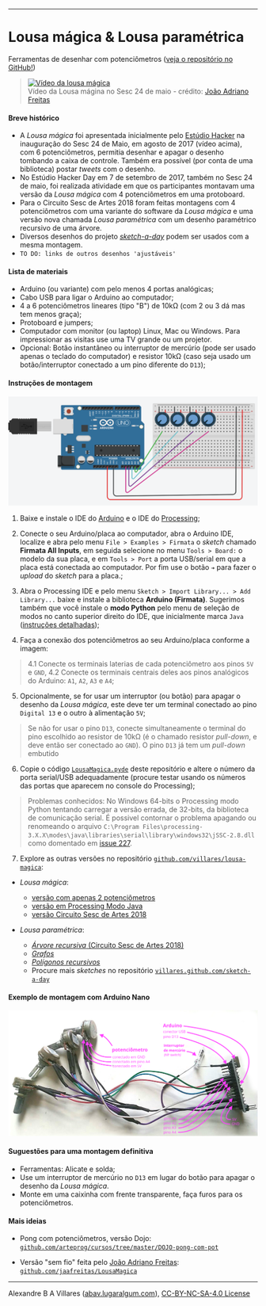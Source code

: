 ----

# Lousa mágica & Lousa paramétrica

Ferramentas de desenhar com potenciômetros ([veja o repositório no GitHub!](https://github.com/villares/lousa-magica/))

> [![Vídeo da lousa mágica](https://img.youtube.com/vi/D5Ha1bhqBuQ/0.jpg)](https://www.youtube.com/watch?v=D5Ha1bhqBuQ)
> <br />Vídeo da Lousa mágina no Sesc 24 de maio - crédito: [João Adriano Freitas](https://github.com/jaafreitas)

#### Breve histórico

* A *Lousa mágica* foi apresentada inicialmente pelo [Estúdio Hacker](http://estudiohacker.io) na inauguração do Sesc 24 de Maio, em agosto de 2017 (vídeo acima), com 6 potenciômetros, permitia desenhar e apagar o desenho tombando a caixa de controle. Também era possível (por conta de uma biblioteca) postar *tweets* com o desenho.
* No Estúdio Hacker Day em 7 de setembro de 2017, também no Sesc 24 de maio, foi realizada atividade em que os participantes montavam uma versão da *Lousa mágica* com 4 potenciômetros em uma protoboard.
* Para o Circuito Sesc de Artes 2018 foram feitas montagens com 4 potenciômetros com uma variante do software da *Lousa mágica* e uma versão nova chamada *Lousa paramétrica* com um desenho paramétrico recursivo de uma árvore.
* Diversos desenhos do projeto [*sketch-a-day*](https://villares.github.com/sketch-a-day) podem ser usados com a mesma montagem.
* `TO DO: links de outros desenhos 'ajustáveis'`

#### Lista de materiais

* Arduino (ou variante) com pelo menos 4 portas analógicas;
* Cabo USB para ligar o Arduino ao computador;
* 4 a 6 potenciômetros lineares (tipo "B") de 10kΩ (com 2 ou 3 dá mas tem menos graça);
* Protoboard e jumpers;
* Computador com monitor (ou laptop) Linux, Mac ou Windows. Para impressionar as visitas use uma TV grande ou um projetor.
* Opcional: Botão instantâneo ou interruptor de mercúrio (pode ser usado apenas o teclado do computador) e resistor 10kΩ (caso seja usado um botão/interruptor conectado a um pino diferente do `D13`);

#### Instruções de montagem

![montagem](assets/montagem-lousa-magica.png)

1. Baixe e instale o IDE do [Arduino](http://arduino.cc) e o IDE do [Processing](http://processing.org);

2. Conecte o seu Arduino/placa ao computador, abra o Arduino IDE, localize e abra pelo menu `File > Examples > Firmata` o *sketch* chamado **Firmata All Inputs**, em seguida selecione no menu `Tools > Board:` o modelo da sua placa, e em `Tools > Port` a porta USB/serial em que a placa está conectada ao computador. Por fim use o botão `➔` para fazer o *upload* do *sketch* para a placa.;

3. Abra o Processing IDE e pelo menu `Sketch > Import Library... > Add Library...` baixe e instale a biblioteca **Arduino (Firmata)**. Sugerimos também que você instale o **modo Python** pelo menu de seleção de modos no canto superior direito do IDE, que inicialmente marca `Java` ([instruções detalhadas](https://github.com/villares/villares.github.io/blob/master/como-instalar-o-processing-modo-python/index.md));

4. Faça a conexão dos potenciômetros ao seu Arduino/placa conforme a imagem:
>  4.1 Conecte os terminais laterias de cada potenciômetro aos pinos `5V` e `GND`,
>  4.2 Conecte os terminais centrais deles aos pinos analógicos do Arduino: `A1`, `A2`, `A3` e `A4`;

5. Opcionalmente, se for usar um interruptor (ou botão) para apagar o desenho da *Lousa mágica*, este deve ter um terminal conectado ao pino `Digital 13` e o outro à alimentação `5V`;
> Se não for usar o pino `D13`,  conecte simultaneamente o terminal do pino escolhido ao resistor de 10kΩ (é o chamado resistor  *pull-down*, e deve então ser conectado ao `GND`). O pino `D13` já tem um *pull-down* embutido

6. Copie o código [`LousaMagica.pyde`](LousaMagica/LousaMagica.pyde) deste repositório e altere o número da porta serial/USB adequadamente (procure testar usando os números das portas que aparecem no console do Processing);

  > Problemas conhecidos: No Windows 64-bits o Processing modo Python tentando carregar a versão errada, de 32-bits, da biblioteca de comunicação serial. É possivel contornar o problema apagando ou renomeando o arquivo `C:\Program Files\processing-3.X.X\modes\java\libraries\serial\library\windows32\jSSC-2.8.dll` como domentado em [issue 227](https://github.com/jdf/Processing.py-Bugs/issues/227).


7. Explore as outras versões no repositório  [`github.com/villares/lousa-magica`](https://github.com/villares/lousa-magica/):

  * *Lousa mágica*: 
    - [versão com apenas 2 potenciômetros](https://github.com/villares/lousa-magica/tree/master/LousaMagica2pots)
    - [versão em Processing Modo Java](https://github.com/villares/lousa-magica/tree/master/LousaMagica_java)
    - [versão Circuito Sesc de Artes 2018](https://github.com/villares/lousa-magica/tree/master//lousa_magica_versao_circuito_sesc)

  * *Lousa paramétrica*:  
    - [*Árvore recursiva* (Circuito Sesc de Artes 2018)](https://github.com/villares/lousa-magica/tree/master/lousa_parametrica_arvore_circuito_sesc)
    - [*Grafos*](https://github.com/villares/lousa-magica/tree/master/lousa_parametrica_grafos)
    - [*Polígonos recursivos*](https://github.com/villares/lousa-magica/tree/master/lousa_parametrica_poligonos_recursivos)
    - Procure mais *sketches* no repositório [`villares.github.com/sketch-a-day`](https://villares.github.com/sketch-a-day)

#### Exemplo de montagem com Arduino Nano

![montagem](assets/montagem2.png)

#### Suguestões para uma montagem definitiva

* Ferramentas: Alicate e solda;
* Use um interruptor de mercúrio no `D13` em lugar do botão para apagar o desenho da *Lousa mágica*.
* Monte em uma caixinha com frente transparente, faça furos para os potenciômetros.

#### Mais ideias

* Pong com potenciômetros, versão Dojo: [`github.com/arteprog/cursos/tree/master/DOJO-pong-com-pot`](https://github.com/arteprog/cursos/tree/master/DOJO-pong-com-pot)

* Versão "sem fio" feita pelo [João Adriano Freitas](https://github.com/jaafreitas): [`github.com/jaafreitas/LousaMagica`](https://github.com/jaafreitas/LousaMagica)

----

Alexandre B A Villares ([abav.lugaralgum.com](https://abav.lugaralgum.com)), [CC-BY-NC-SA-4.0 License](https://creativecommons.org/licenses/by-nc-sa/4.0/)
